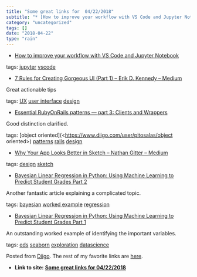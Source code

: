 ```yaml
---
title: "Some great links for  04/22/2018"
subtitle: "* [How to improve your workflow with VS Code and Jupyter Notebook](<https://towardsdatascience.com/h..."
category: "uncategorized"
tags: []
date: "2018-04-22"
type: "rain"
---
```

* [How to improve your workflow with VS Code and Jupyter Notebook](<https://towardsdatascience.com/how-to-improve-your-workflow-with-vs-code-and-jupyter-notebook-f96777f8f1bd?source=userActivityShare-d383785221d0-1524315624>)

tags: [jupyter](<https://www.diigo.com/user/pitosalas/jupyter>)
[vscode](<https://www.diigo.com/user/pitosalas/vscode>)

  * [7 Rules for Creating Gorgeous UI (Part 1) – Erik D. Kennedy – Medium](<https://medium.com/@erikdkennedy/7-rules-for-creating-gorgeous-ui-part-1-559d4e805cda?source=userActivityShare-d383785221d0-1524310222>)

Great actionable tips

tags: [UX](<https://www.diigo.com/user/pitosalas/UX>) [user
interface](<https://www.diigo.com/user/pitosalas/user interface>)
[design](<https://www.diigo.com/user/pitosalas/design>)

  * [Essential RubyOnRails patterns — part 3: Clients and Wrappers](<https://medium.com/selleo/essential-rubyonrails-patterns-clients-and-wrappers-c19320bcda0?source=userActivityShare-d383785221d0-1524309348>)

Good distinction clarified.

tags: [object oriented](<https://www.diigo.com/user/pitosalas/object
oriented>) [patterns](<https://www.diigo.com/user/pitosalas/patterns>)
[rails](<https://www.diigo.com/user/pitosalas/rails>)
[design](<https://www.diigo.com/user/pitosalas/design>)

  * [Why Your App Looks Better in Sketch – Nathan Gitter – Medium](<https://medium.com/@nathangitter/why-your-app-looks-better-in-sketch-3a01b22c43d7?source=userActivityShare-d383785221d0-1524309251>)

tags: [design](<https://www.diigo.com/user/pitosalas/design>)
[sketch](<https://www.diigo.com/user/pitosalas/sketch>)

  * [Bayesian Linear Regression in Python: Using Machine Learning to Predict Student Grades Part 2](<https://towardsdatascience.com/bayesian-linear-regression-in-python-using-machine-learning-to-predict-student-grades-part-2-b72059a8ac7e?source=userActivityShare-d383785221d0-1524308767>)

Another fantastic article explaining a complicated topic.

tags: [bayesian](<https://www.diigo.com/user/pitosalas/bayesian>) [worked
example](<https://www.diigo.com/user/pitosalas/worked example>)
[regression](<https://www.diigo.com/user/pitosalas/regression>)

  * [Bayesian Linear Regression in Python: Using Machine Learning to Predict Student Grades Part 1](<https://towardsdatascience.com/bayesian-linear-regression-in-python-using-machine-learning-to-predict-student-grades-part-1-7d0ad817fca5?source=userActivityShare-d383785221d0-1524308535>)

An outstanding worked example of identifying the important variables.

tags: [eds](<https://www.diigo.com/user/pitosalas/eds>)
[seaborn](<https://www.diigo.com/user/pitosalas/seaborn>)
[exploration](<https://www.diigo.com/user/pitosalas/exploration>)
[datascience](<https://www.diigo.com/user/pitosalas/datascience>)

Posted from [Diigo](<https://www.diigo.com>). The rest of my favorite links
are [here](<https://www.diigo.com/user/pitosalas>).


* **Link to site:** **[Some great links for  04/22/2018](None)**